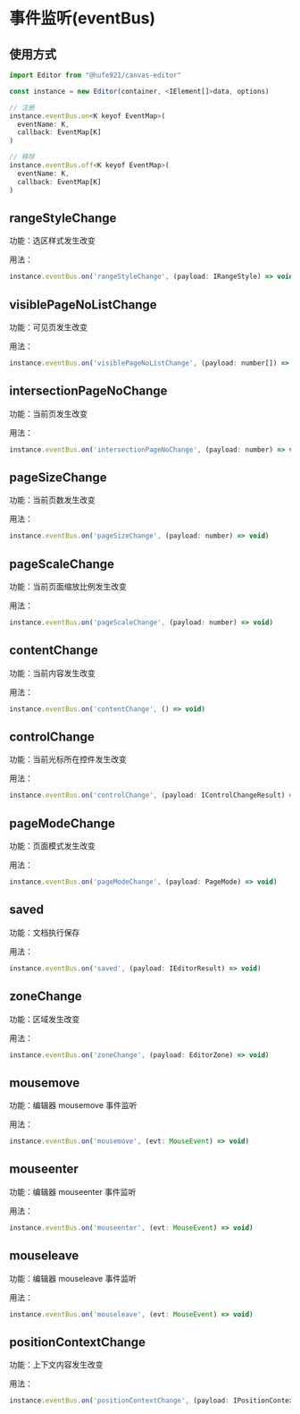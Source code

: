 # 事件监听(eventBus)

## 使用方式

```javascript
import Editor from "@hufe921/canvas-editor"

const instance = new Editor(container, <IElement[]>data, options)

// 注册
instance.eventBus.on<K keyof EventMap>(
  eventName: K,
  callback: EventMap[K]
)

// 移除
instance.eventBus.off<K keyof EventMap>(
  eventName: K,
  callback: EventMap[K]
)
```

## rangeStyleChange

功能：选区样式发生改变

用法：

```javascript
instance.eventBus.on('rangeStyleChange', (payload: IRangeStyle) => void)
```

## visiblePageNoListChange

功能：可见页发生改变

用法：

```javascript
instance.eventBus.on('visiblePageNoListChange', (payload: number[]) => void)
```

## intersectionPageNoChange

功能：当前页发生改变

用法：

```javascript
instance.eventBus.on('intersectionPageNoChange', (payload: number) => void)
```

## pageSizeChange

功能：当前页数发生改变

用法：

```javascript
instance.eventBus.on('pageSizeChange', (payload: number) => void)
```

## pageScaleChange

功能：当前页面缩放比例发生改变

用法：

```javascript
instance.eventBus.on('pageScaleChange', (payload: number) => void)
```

## contentChange

功能：当前内容发生改变

用法：

```javascript
instance.eventBus.on('contentChange', () => void)
```

## controlChange

功能：当前光标所在控件发生改变

用法：

```javascript
instance.eventBus.on('controlChange', (payload: IControlChangeResult) => void)
```

## pageModeChange

功能：页面模式发生改变

用法：

```javascript
instance.eventBus.on('pageModeChange', (payload: PageMode) => void)
```

## saved

功能：文档执行保存

用法：

```javascript
instance.eventBus.on('saved', (payload: IEditorResult) => void)
```

## zoneChange

功能：区域发生改变

用法：

```javascript
instance.eventBus.on('zoneChange', (payload: EditorZone) => void)
```

## mousemove

功能：编辑器 mousemove 事件监听

用法：

```javascript
instance.eventBus.on('mousemove', (evt: MouseEvent) => void)
```

## mouseenter

功能：编辑器 mouseenter 事件监听

用法：

```javascript
instance.eventBus.on('mouseenter', (evt: MouseEvent) => void)
```

## mouseleave

功能：编辑器 mouseleave 事件监听

用法：

```javascript
instance.eventBus.on('mouseleave', (evt: MouseEvent) => void)
```

## positionContextChange

功能：上下文内容发生改变

用法：

```javascript
instance.eventBus.on('positionContextChange', (payload: IPositionContextChangePayload) => void)
```
